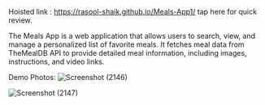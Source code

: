 Hoisted link : https://rasool-shaik.github.io/Meals-App1/ tap here for quick review.

The Meals App is a web application that allows users to search, view, and manage a personalized list of favorite meals. It fetches meal data from TheMealDB API to provide detailed meal information, including images, instructions, and video links.

Demo Photos:
![Screenshot (2146)](https://github.com/user-attachments/assets/ff76de42-cc1f-495c-812a-acc3ad588481)

![Screenshot (2147)](https://github.com/user-attachments/assets/a55129b5-d614-4ae5-9d0a-3178dc157210)

